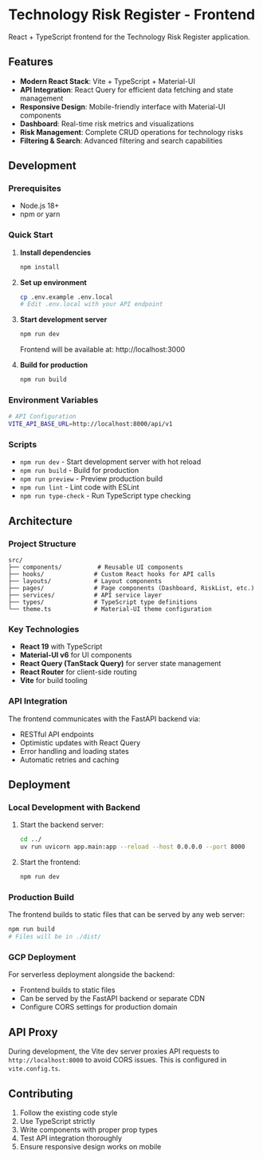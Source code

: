 # Technology Risk Register - Frontend

React + TypeScript frontend for the Technology Risk Register application.

## Features

- **Modern React Stack**: Vite + TypeScript + Material-UI
- **API Integration**: React Query for efficient data fetching and state management
- **Responsive Design**: Mobile-friendly interface with Material-UI components
- **Dashboard**: Real-time risk metrics and visualizations
- **Risk Management**: Complete CRUD operations for technology risks
- **Filtering & Search**: Advanced filtering and search capabilities

## Development

### Prerequisites

- Node.js 18+
- npm or yarn

### Quick Start

1. **Install dependencies**
   ```bash
   npm install
   ```

2. **Set up environment**
   ```bash
   cp .env.example .env.local
   # Edit .env.local with your API endpoint
   ```

3. **Start development server**
   ```bash
   npm run dev
   ```

   Frontend will be available at: http://localhost:3000

4. **Build for production**
   ```bash
   npm run build
   ```

### Environment Variables

```bash
# API Configuration
VITE_API_BASE_URL=http://localhost:8000/api/v1
```

### Scripts

- `npm run dev` - Start development server with hot reload
- `npm run build` - Build for production
- `npm run preview` - Preview production build
- `npm run lint` - Lint code with ESLint
- `npm run type-check` - Run TypeScript type checking

## Architecture

### Project Structure

```
src/
├── components/          # Reusable UI components
├── hooks/              # Custom React hooks for API calls
├── layouts/            # Layout components
├── pages/              # Page components (Dashboard, RiskList, etc.)
├── services/           # API service layer
├── types/              # TypeScript type definitions
└── theme.ts            # Material-UI theme configuration
```

### Key Technologies

- **React 19** with TypeScript
- **Material-UI v6** for UI components
- **React Query (TanStack Query)** for server state management
- **React Router** for client-side routing
- **Vite** for build tooling

### API Integration

The frontend communicates with the FastAPI backend via:
- RESTful API endpoints
- Optimistic updates with React Query
- Error handling and loading states
- Automatic retries and caching

## Deployment

### Local Development with Backend

1. Start the backend server:
   ```bash
   cd ../
   uv run uvicorn app.main:app --reload --host 0.0.0.0 --port 8000
   ```

2. Start the frontend:
   ```bash
   npm run dev
   ```

### Production Build

The frontend builds to static files that can be served by any web server:

```bash
npm run build
# Files will be in ./dist/
```

### GCP Deployment

For serverless deployment alongside the backend:
- Frontend builds to static files
- Can be served by the FastAPI backend or separate CDN
- Configure CORS settings for production domain

## API Proxy

During development, the Vite dev server proxies API requests to `http://localhost:8000` to avoid CORS issues. This is configured in `vite.config.ts`.

## Contributing

1. Follow the existing code style
2. Use TypeScript strictly
3. Write components with proper prop types
4. Test API integration thoroughly
5. Ensure responsive design works on mobile
